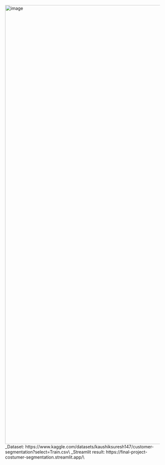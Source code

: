<img width="1429" alt="image" src="https://github.com/user-attachments/assets/3817b04e-989a-4aee-a885-6e139f923a3c">
_Dataset: https://www.kaggle.com/datasets/kaushiksuresh147/customer-segmentation?select=Train.csv\
_Streamlit result: https://final-project-costumer-segmentation.streamlit.app/\
